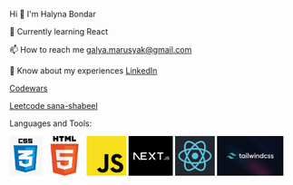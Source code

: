 Hi 👋
I'm Halyna Bondar

📝 Currently learning React

📫 How to reach me galya.marusyak@gmail.com

📄 Know about my experiences [LinkedIn](https://www.linkedin.com/in/halyna-bondar-a5854b261/)

[Codewars ](https://www.codewars.com/users/HalynaBondar)

[Leetcode sana-shabeel](https://leetcode.com/u/halynabondar/)

Languages and Tools:
<div>
<img src="images/css.jpeg" alt="css" width="auto" height="70">
<img src="images/html.png" alt="html" width="auto" height="70">
<img src="images/js.png" alt="js" width="auto" height="70">
<img src="images/nextjs.jpeg" alt="next" width="auto" height="70">
<img src="images/react.png" alt="react" width="auto" height="70">
<img src="images/tailwind.png" alt="tailwind" width="auto" height="70">
</div>